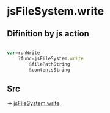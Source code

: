 # jsFileSystem.write

## Difinition by js action

```js.js

var=runWrite
	?func=jsFileSystem.write
		&filePathString
		&contentsString
```

## Src

-> [jsFileSystem.write](https://github.com/puutaro/CommandClick/blob/master/app/src/main/java/com/puutaro/commandclick/fragment_lib/terminal_fragment/js_interface/file/JsFileSystem.kt#L57)


